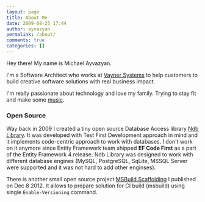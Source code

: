 ```yaml
---
layout: page
title: About Me
date: 2009-08-25 17:44
author: ayvazyan
permalink: /about/
comments: true
categories: []
---
```

Hey there! My name is Michael Ayvazyan. 

I'm a Software Architect who works at [Vayner Systems](http://vaynersystems.com) to help customers to build creative software solutions with real business impact.

I'm really passionate about technology and love my family. Trying to stay fit and make some [music](https://soundcloud.com/michael-ayvazyan/tracks).

### Open Source
Way back in 2009 I created a tiny open source Database Access library <a title="Ndb Library" href="https://github.com/mayvazyan/ndb/">Ndb Library</a>. It was developed with Test First Development approach in mind and it implements code-centric approach to work with databases. I don't work on it anymore since Entity Framework team shipped <strong>EF Code First</strong> as a part of the Entity Framework 4 release. Ndb Library was designed to work with different database engines (MySQL, PostgreSQL, SqLite, MSSQL Server were supported and it was not hard to add other enginses).

There is another small open source project <a href="https://github.com/mayvazyan/MSBuild.Scaffolding#msbuildscaffolding">MSBuild.Scaffolding</a> I published on Dec 8 2012. It allows to prepare solution for CI build (msbuild) using single `Enable-Versioning` command.

